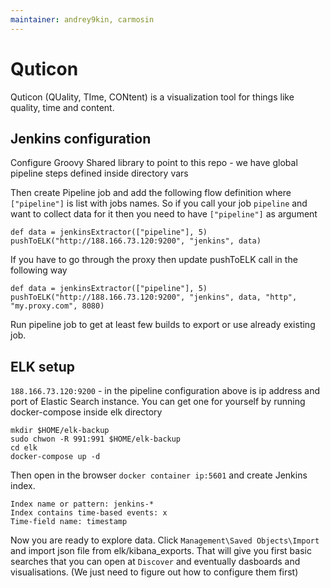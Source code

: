 ```yaml
---
maintainer: andrey9kin, carmosin
---
```

# Quticon
Quticon (QUality, TIme, CONtent) is a visualization tool for things like quality, time and content.

## Jenkins configuration

Configure Groovy Shared library to point to this repo - we have global pipeline steps defined inside directory vars

Then create Pipeline job and add the following flow definition where `["pipeline"]` is list with jobs names. So if you call your job `pipeline` and want to collect data for it then you need to have `["pipeline"]` as argument

```
def data = jenkinsExtractor(["pipeline"], 5)
pushToELK("http://188.166.73.120:9200", "jenkins", data)
```

If you have to go through the proxy then update pushToELK call in the following way

```
def data = jenkinsExtractor(["pipeline"], 5)
pushToELK("http://188.166.73.120:9200", "jenkins", data, "http", "my.proxy.com", 8080)
```

Run pipeline job to get at least few builds to export or use already existing job.

## ELK setup

`188.166.73.120:9200` - in the pipeline configuration above is ip address and port of Elastic Search instance. You can get one for yourself by running docker-compose inside elk directory

```
mkdir $HOME/elk-backup
sudo chwon -R 991:991 $HOME/elk-backup
cd elk
docker-compose up -d
```
Then open in the browser `docker container ip:5601` and create Jenkins index.

```
Index name or pattern: jenkins-*
Index contains time-based events: x
Time-field name: timestamp
```

Now you are ready to explore data. Click `Management\Saved Objects\Import` and import json file from elk/kibana_exports.
That will give you first basic searches that you can open at `Discover` and eventually dasboards and visualisations. (We just need to figure out how to configure them first)


